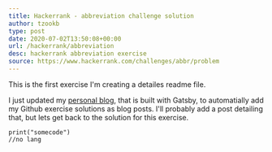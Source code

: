 ```yaml
---
title: Hackerrank - abbreviation challenge solution
author: tzookb
type: post
date: 2020-07-02T13:50:08+00:00
url: /hackerrank/abbreviation
desc: hackerrank abbreviation exercise
source: https://www.hackerrank.com/challenges/abbr/problem
---
```


This is the first exercise I'm creating a detailes readme file.

I just updated my [personal blog](https://tzookb.com), that is built with Gatsby, to automatially add my Github exercise solutions as blog posts.
I'll probably add a post detailing that, but lets get back to the solution for this exercise.


```
print("somecode")
//no lang
```